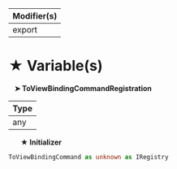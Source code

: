 | Modifier(s)                            |
|----------------------------------------|
| export |

# &#9733; Variable(s)

&nbsp;&nbsp; **&#10148; ToViewBindingCommandRegistration**

| Type                        |
|-----------------------------|
| any |

&nbsp;&nbsp;&nbsp;&nbsp;&nbsp; **&#9733; Initializer**

```ts
ToViewBindingCommand as unknown as IRegistry
```